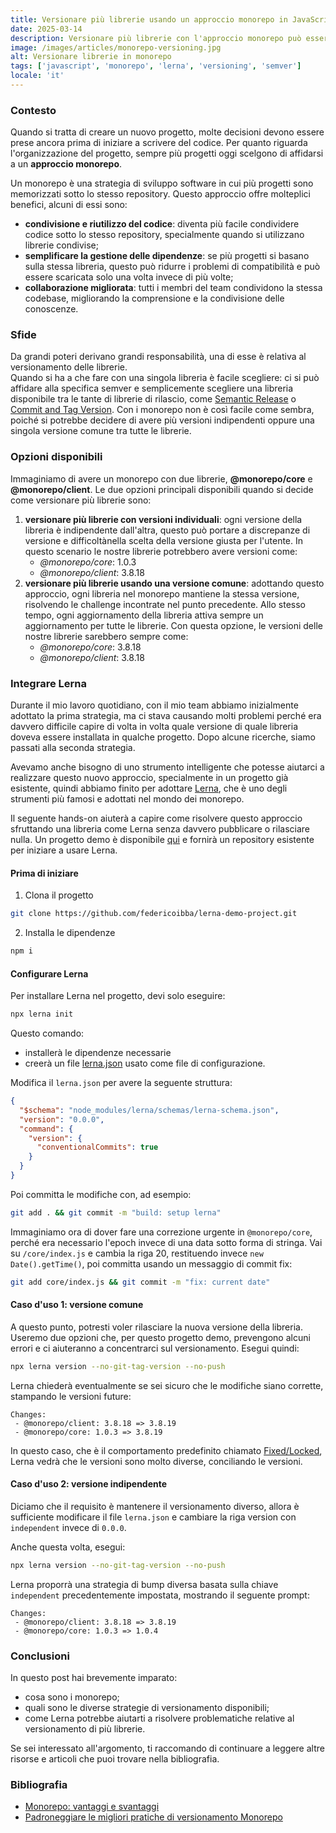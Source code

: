 ```yaml
---
title: Versionare più librerie usando un approccio monorepo in JavaScript
date: 2025-03-14
description: Versionare più librerie con l'approccio monorepo può essere complicato, vediamo come affrontare il problema.
image: /images/articles/monorepo-versioning.jpg
alt: Versionare librerie in monorepo
tags: ['javascript', 'monorepo', 'lerna', 'versioning', 'semver']
locale: 'it'
---
```


### Contesto

Quando si tratta di creare un nuovo progetto, molte decisioni devono essere prese ancora prima di iniziare a scrivere del codice. Per quanto riguarda l'organizzazione del progetto, sempre più progetti oggi scelgono di affidarsi a un **approccio monorepo**.

Un monorepo è una strategia di sviluppo software in cui più progetti sono memorizzati sotto lo stesso repository. Questo approccio offre molteplici benefici, alcuni di essi sono:

- **condivisione e riutilizzo del codice**: diventa più facile condividere codice sotto lo stesso repository, specialmente quando si utilizzano librerie condivise;
- **semplificare la gestione delle dipendenze**: se più progetti si basano sulla stessa libreria, questo può ridurre i problemi di compatibilità e può essere scaricata solo una volta invece di più volte;
- **collaborazione migliorata**: tutti i membri del team condividono la stessa codebase, migliorando la comprensione e la condivisione delle conoscenze.

### Sfide

Da grandi poteri derivano grandi responsabilità, una di esse è relativa al versionamento delle librerie.  
Quando si ha a che fare con una singola libreria è facile scegliere: ci si può affidare alla specifica semver e semplicemente scegliere una libreria disponibile tra le tante di librerie di rilascio, come <a href="https://github.com/semantic-release/semantic-release" target="_blank">Semantic Release</a> o <a href="https://github.com/absolute-version/commit-and-tag-version" target="_blank">Commit and Tag Version</a>.
Con i monorepo non è così facile come sembra, poiché si potrebbe decidere di avere più versioni indipendenti oppure una singola versione comune tra tutte le librerie.

### Opzioni disponibili

Immaginiamo di avere un monorepo con due librerie, **@monorepo/core** e **@monorepo/client**. Le due opzioni principali disponibili quando si decide come versionare più librerie sono:

1. **versionare più librerie con versioni individuali**: ogni versione della libreria è indipendente dall'altra, questo può portare a discrepanze di versione e difficoltànella scelta della versione giusta per l'utente. In questo scenario le nostre librerie potrebbero avere versioni come: 
    - _@monorepo/core_: 1.0.3 
    - _@monorepo/client_: 3.8.18
2. **versionare più librerie usando una versione comune**: adottando questo approccio, ogni libreria nel monorepo mantiene la stessa versione, risolvendo le challenge incontrate nel punto precedente. Allo stesso tempo, ogni aggiornamento della libreria attiva sempre un aggiornamento per tutte le librerie. Con questa opzione, le versioni delle nostre librerie sarebbero sempre come: 
    - _@monorepo/core_: 3.8.18 
    - _@monorepo/client_: 3.8.18

### Integrare Lerna

Durante il mio lavoro quotidiano, con il mio team abbiamo inizialmente adottato la prima strategia, ma ci stava causando molti problemi perché era davvero difficile capire di volta in volta quale versione di quale libreria doveva essere installata in qualche progetto.
Dopo alcune ricerche, siamo passati alla seconda strategia.

Avevamo anche bisogno di uno strumento intelligente che potesse aiutarci a realizzare questo nuovo approccio, specialmente in un progetto già esistente, quindi abbiamo finito per adottare <a href="https://lerna.js.org/" target="_blank">Lerna</a>,
che è uno degli strumenti più famosi e adottati nel mondo dei monorepo.

Il seguente hands-on aiuterà a capire come risolvere questo approccio sfruttando una libreria come Lerna senza davvero pubblicare o rilasciare nulla. Un progetto demo è disponibile <a href="https://github.com/federicoibba/lerna-demo-project" target="_blank">qui</a> e fornirà un repository esistente per iniziare a usare Lerna.

#### Prima di iniziare

1. Clona il progetto

```bash
git clone https://github.com/federicoibba/lerna-demo-project.git
```

2. Installa le dipendenze

```bash
npm i
```

#### Configurare Lerna

Per installare Lerna nel progetto, devi solo eseguire:

```bash
npx lerna init
```

Questo comando:

- installerà le dipendenze necessarie
- creerà un file [lerna.json](https://lerna.js.org/docs/api-reference/configuration) usato come file di configurazione.

Modifica il `lerna.json` per avere la seguente struttura:

```json [lerna.json]
{
  "$schema": "node_modules/lerna/schemas/lerna-schema.json",
  "version": "0.0.0",
  "command": {
    "version": {
      "conventionalCommits": true
    }
  }
}
```

Poi committa le modifiche con, ad esempio:

```bash
git add . && git commit -m "build: setup lerna"
```

Immaginiamo ora di dover fare una correzione urgente in `@monorepo/core`, perché era necessario l'epoch invece di una data sotto forma di stringa.
Vai su `/core/index.js` e cambia la riga 20, restituendo invece `new Date().getTime()`, poi committa usando un messaggio di commit fix:

```bash
git add core/index.js && git commit -m "fix: current date"
```

#### Caso d'uso 1: versione comune

A questo punto, potresti voler rilasciare la nuova versione della libreria.
Useremo due opzioni che, per questo progetto demo, prevengono alcuni errori e ci aiuteranno a concentrarci sul versionamento. Esegui quindi:

```bash
npx lerna version --no-git-tag-version --no-push
```

Lerna chiederà eventualmente se sei sicuro che le modifiche siano corrette, stampando le versioni future:

```
Changes:
 - @monorepo/client: 3.8.18 => 3.8.19
 - @monorepo/core: 1.0.3 => 3.8.19
```

In questo caso, che è il comportamento predefinito chiamato [Fixed/Locked](https://lerna.js.org/docs/features/version-and-publish#fixedlocked-mode-default), Lerna vedrà che le versioni sono molto diverse, conciliando le versioni.

#### Caso d'uso 2: versione indipendente

Diciamo che il requisito è mantenere il versionamento diverso, allora è sufficiente modificare il file `lerna.json` e cambiare la riga version con `independent` invece di `0.0.0`.

Anche questa volta, esegui:

```bash
npx lerna version --no-git-tag-version --no-push
```

Lerna proporrà una strategia di bump diversa basata sulla chiave `independent` precedentemente impostata, mostrando il seguente prompt:

```
Changes:
 - @monorepo/client: 3.8.18 => 3.8.19
 - @monorepo/core: 1.0.3 => 1.0.4
```

### Conclusioni

In questo post hai brevemente imparato:

- cosa sono i monorepo;
- quali sono le diverse strategie di versionamento disponibili;
- come Lerna potrebbe aiutarti a risolvere problematiche relative al versionamento di più librerie.

Se sei interessato all'argomento, ti raccomando di continuare a leggere altre risorse e articoli che puoi trovare nella bibliografia.

### Bibliografia

- <a href="https://medium.com/@alessandro.traversi/monorepos-advantages-and-disadvantages-233c1b7146c2" target="_blank">Monorepo: vantaggi e svantaggi</a>
- <a href="https://amarchenko.dev/blog/2023-09-26-versioning/" target="_blank">Padroneggiare le migliori pratiche di versionamento Monorepo</a>